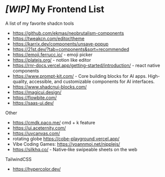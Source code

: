 # _[WIP]_ My Frontend List


A list of my favorite shadcn tools
- https://github.com/ekmas/neobrutalism-components
- https://tweakcn.com/editor/theme
- https://karrix.dev/components/unsave-popup
- https://21st.dev/?tab=components&sort=recommended
- https://emoji.ferrucc.io/ - emoji picker
- https://platejs.org/ - notion like editor
- https://rnr-docs.vercel.app/getting-started/introduction/ - react native components
- https://www.prompt-kit.com/ - Core building blocks for AI apps. High-quality, accessible, and customizable components for AI interfaces.
- https://www.shadcnui-blocks.com/
- https://magicui.design/
- https://flowbite.com/
- https://saas-ui.dev/


Other
- https://cmdk.paco.me/ cmd + k feature
- https://ui.aceternity.com/
- https://uvcanvas.com/
- rotating globe https://cobe-playground.vercel.app/
- Vibe Coding Games: https://yoannmoi.net/nipplejs/
- https://silkhq.co/ - Native‑like swipeable sheets on the web

TailwindCSS
- https://hypercolor.dev/
